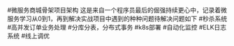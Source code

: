 #微服务商城骨架项目架构
这是来自一个程序员最后的倔强持续更心中，记录着微服务学习从0到1，再到解决实战项目中遇到的种种问题待解决问题如下
#秒杀系统
#高并发订单业务处理
#分库分表，分布式事务
#k8s部署
#自动化监控
#ELK日志系统
#线上调优
